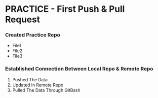 # PRACTICE - First Push & Pull Request
### Created Practice Repo
* File1
* File2
* File3
### Established Connection Between Local Repo & Remote Repo
1. Pushed The Data
2. Updated In Remote Repo
3. Pulled The Data Through GitBash
